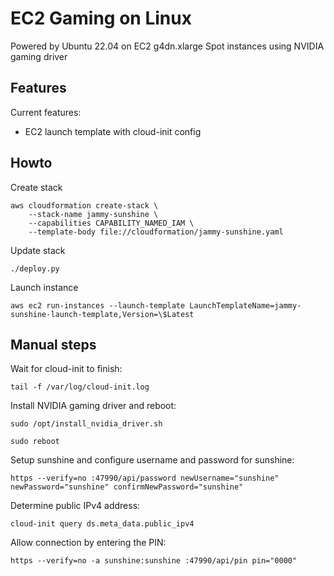# EC2 Gaming on Linux

Powered by Ubuntu 22.04 on EC2 g4dn.xlarge Spot instances using NVIDIA gaming driver

## Features

Current features:

 * EC2 launch template with cloud-init config

## Howto

Create stack

    aws cloudformation create-stack \
        --stack-name jammy-sunshine \
        --capabilities CAPABILITY_NAMED_IAM \
        --template-body file://cloudformation/jammy-sunshine.yaml

Update stack

    ./deploy.py

Launch instance

    aws ec2 run-instances --launch-template LaunchTemplateName=jammy-sunshine-launch-template,Version=\$Latest

## Manual steps

Wait for cloud-init to finish:

    tail -f /var/log/cloud-init.log

Install NVIDIA gaming driver and reboot:

    sudo /opt/install_nvidia_driver.sh

    sudo reboot

Setup sunshine and configure username and password for sunshine:

    https --verify=no :47990/api/password newUsername="sunshine" newPassword="sunshine" confirmNewPassword="sunshine"

Determine public IPv4 address:

    cloud-init query ds.meta_data.public_ipv4

Allow connection by entering the PIN:

    https --verify=no -a sunshine:sunshine :47990/api/pin pin="0000"
